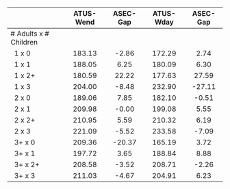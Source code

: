 
|                      |    ATUS-Wend |     ASEC-Gap |    ATUS-Wday |     ASEC-Gap |
| -------------------- | :----------: | :----------: | :----------: | :----------: |
| # Adults x # Children |              |              |              |              |
| &nbsp;&nbsp;1 x 0    |       183.13 |        -2.86 |       172.29 |         2.74 |
| &nbsp;&nbsp;1 x 1    |       188.05 |         6.25 |       180.09 |         6.30 |
| &nbsp;&nbsp;1 x 2+   |       180.59 |        22.22 |       177.63 |        27.59 |
| &nbsp;&nbsp;1 x 3    |       204.00 |        -8.48 |       232.90 |       -27.11 |
| &nbsp;&nbsp;2 x 0    |       189.06 |         7.85 |       182.10 |        -0.51 |
| &nbsp;&nbsp;2 x 1    |       209.98 |        -0.00 |       199.08 |         5.55 |
| &nbsp;&nbsp;2 x 2+   |       210.95 |         5.59 |       210.32 |         6.19 |
| &nbsp;&nbsp;2 x 3    |       221.09 |        -5.52 |       233.58 |        -7.09 |
| &nbsp;&nbsp;3+ x 0   |       209.36 |       -20.37 |       165.19 |         3.72 |
| &nbsp;&nbsp;3+ x 1   |       197.72 |         3.65 |       188.84 |         8.88 |
| &nbsp;&nbsp;3+ x 2+  |       208.58 |        -3.52 |       208.71 |        -2.26 |
| &nbsp;&nbsp;3+ x 3   |       211.03 |        -4.67 |       204.91 |         6.23 |

